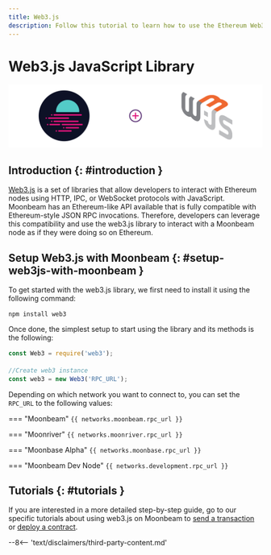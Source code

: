 ```yaml
---
title: Web3.js
description: Follow this tutorial to learn how to use the Ethereum Web3 JavaScript Library to deploy Solidity smart contracts to Moonbeam.
---
```

# Web3.js JavaScript Library

![Intro diagram](/images/builders/build/eth-api/eth-libraries/web3js-banner.png)

## Introduction {: #introduction } 

[Web3.js](https://web3js.readthedocs.io/) is a set of libraries that allow developers to interact with Ethereum nodes using HTTP, IPC, or WebSocket protocols with JavaScript. Moonbeam has an Ethereum-like API available that is fully compatible with Ethereum-style JSON RPC invocations. Therefore, developers can leverage this compatibility and use the web3.js library to interact with a Moonbeam node as if they were doing so on Ethereum.

## Setup Web3.js with Moonbeam {: #setup-web3js-with-moonbeam } 

To get started with the web3.js library, we first need to install it using the following command:

```
npm install web3
```

Once done, the simplest setup to start using the library and its methods is the following:

```js
const Web3 = require('web3');

//Create web3 instance
const web3 = new Web3('RPC_URL');
```

Depending on which network you want to connect to, you can set the `RPC_URL` to the following values:

=== "Moonbeam"
    ```
    {{ networks.moonbeam.rpc_url }}
    ```

=== "Moonriver"
    ```
    {{ networks.moonriver.rpc_url }}
    ```

=== "Moonbase Alpha"
    ```
    {{ networks.moonbase.rpc_url }}
    ```

=== "Moonbeam Dev Node"
    ```
    {{ networks.development.rpc_url }}
    ```

## Tutorials {: #tutorials } 

If you are interested in a more detailed step-by-step guide, go to our specific tutorials about using web3.js on Moonbeam to [send a transaction](/builders/interact/eth-libraries/send-transaction/) or [deploy a contract](/builders/interact/eth-libraries/deploy-contract/).

--8<-- 'text/disclaimers/third-party-content.md'